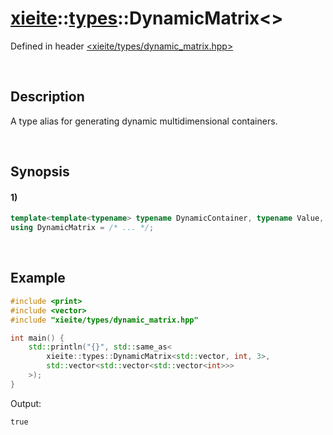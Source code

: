 # [xieite](../../xieite.md)\:\:[types](../../types.md)\:\:DynamicMatrix\<\>
Defined in header [<xieite/types/dynamic_matrix.hpp>](../../../include/xieite/types/dynamic_matrix.hpp)

&nbsp;

## Description
A type alias for generating dynamic multidimensional containers.

&nbsp;

## Synopsis
#### 1)
```cpp
template<template<typename> typename DynamicContainer, typename Value, std::size_t dimensions>
using DynamicMatrix = /* ... */;
```

&nbsp;

## Example
```cpp
#include <print>
#include <vector>
#include "xieite/types/dynamic_matrix.hpp"

int main() {
    std::println("{}", std::same_as<
        xieite::types::DynamicMatrix<std::vector, int, 3>,
        std::vector<std::vector<std::vector<int>>>
    >);
}
```
Output:
```
true
```
